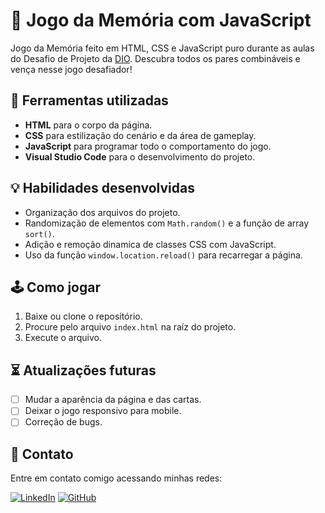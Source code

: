 # 👾 Jogo da Memória com JavaScript

Jogo da Memória feito em HTML, CSS e JavaScript puro durante as aulas do Desafio de Projeto da [DIO](https://www.dio.me/). Descubra todos os pares combináveis e vença nesse jogo desafiador!

## 🧰 Ferramentas utilizadas

- **HTML** para o corpo da página.
- **CSS** para estilização do cenário e da área de gameplay.
- **JavaScript** para programar todo o comportamento do jogo.
- **Visual Studio Code** para o desenvolvimento do projeto.

## 💡 Habilidades desenvolvidas

- Organização dos arquivos do projeto.
- Randomização de elementos com `Math.random()` e a função de array `sort()`.
- Adição e remoção dinamica de classes CSS com JavaScript.
- Uso da função `window.location.reload()` para recarregar a página.

## 🕹 Como jogar

1. Baixe ou clone o repositório.
2. Procure pelo arquivo `index.html` na raíz do projeto.
3. Execute o arquivo.

## ⏳ Atualizações futuras

- [ ] Mudar a aparência da página e das cartas.
- [ ] Deixar o jogo responsivo para mobile.
- [ ] Correção de bugs.

## 📲 Contato

Entre em contato comigo acessando minhas redes:

[![LinkedIn](https://img.shields.io/badge/LinkedIn-000?style=for-the-badge&logo=linkedin&logoColor=0E76A8)](https://www.linkedin.com/in/gabrielgmbarros "LinkedIn")
[![GitHub](https://img.shields.io/badge/GitHub-000?style=for-the-badge&logo=github)](https://github.com/GracilianoOG "GitHub")